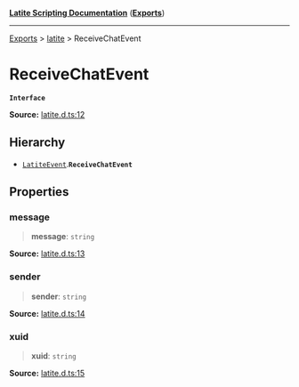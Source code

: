 [**Latite Scripting Documentation**](../../README.md) ([**Exports**](../../exports.md))

---

[Exports](../../exports.md) > [latite](../index.md) > ReceiveChatEvent

# ReceiveChatEvent

**`Interface`**

**Source:** [latite.d.ts:12](https://github.com/LatiteScripting/latitescripting.github.io/blob/1a915c6/definitions/latite.d.ts#L12)

## Hierarchy

- [`LatiteEvent`](interface.LatiteEvent.md).**`ReceiveChatEvent`**

## Properties

### message

> **message**: `string`

**Source:** [latite.d.ts:13](https://github.com/LatiteScripting/latitescripting.github.io/blob/1a915c6/definitions/latite.d.ts#L13)

### sender

> **sender**: `string`

**Source:** [latite.d.ts:14](https://github.com/LatiteScripting/latitescripting.github.io/blob/1a915c6/definitions/latite.d.ts#L14)

### xuid

> **xuid**: `string`

**Source:** [latite.d.ts:15](https://github.com/LatiteScripting/latitescripting.github.io/blob/1a915c6/definitions/latite.d.ts#L15)
